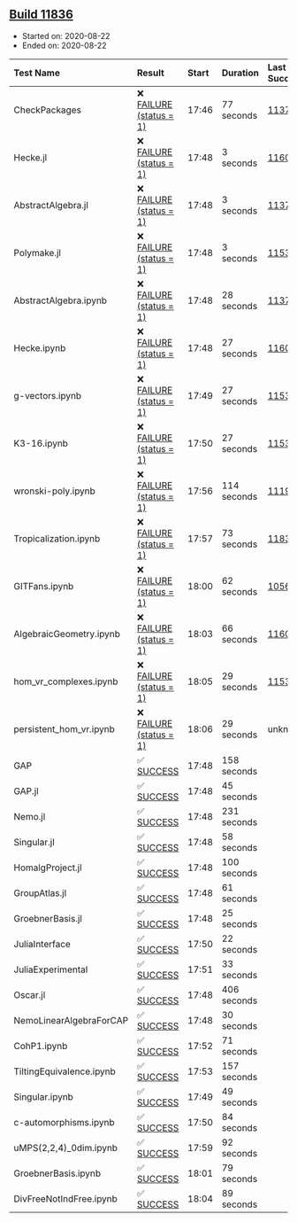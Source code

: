 ## [Build 11836](https://oscarci.mathematik.uni-kl.de/job/oscar/11836/)

* Started on: 2020-08-22
* Ended on: 2020-08-22

| Test Name    | Result | Start | Duration | Last Success | First Failure |
|:-------------|:-------|:------|:---------|:-------------|:--------------|
| CheckPackages | ❌ [FAILURE (status = 1)](https://oscarci.mathematik.uni-kl.de/job/oscar/11836/artifact/logs/build-11836/CheckPackages.log) | 17:46 | 77 seconds | [11376](https://oscarci.mathematik.uni-kl.de/job/oscar/11376/) | [11377](https://oscarci.mathematik.uni-kl.de/job/oscar/11377/) |
| Hecke.jl | ❌ [FAILURE (status = 1)](https://oscarci.mathematik.uni-kl.de/job/oscar/11836/artifact/logs/build-11836/Hecke.jl.log) | 17:48 | 3 seconds | [11602](https://oscarci.mathematik.uni-kl.de/job/oscar/11602/) | [11603](https://oscarci.mathematik.uni-kl.de/job/oscar/11603/) |
| AbstractAlgebra.jl | ❌ [FAILURE (status = 1)](https://oscarci.mathematik.uni-kl.de/job/oscar/11836/artifact/logs/build-11836/AbstractAlgebra.jl.log) | 17:48 | 3 seconds | [11376](https://oscarci.mathematik.uni-kl.de/job/oscar/11376/) | [11377](https://oscarci.mathematik.uni-kl.de/job/oscar/11377/) |
| Polymake.jl | ❌ [FAILURE (status = 1)](https://oscarci.mathematik.uni-kl.de/job/oscar/11836/artifact/logs/build-11836/Polymake.jl.log) | 17:48 | 3 seconds | [11532](https://oscarci.mathematik.uni-kl.de/job/oscar/11532/) | [11533](https://oscarci.mathematik.uni-kl.de/job/oscar/11533/) |
| AbstractAlgebra.ipynb | ❌ [FAILURE (status = 1)](https://oscarci.mathematik.uni-kl.de/job/oscar/11836/artifact/logs/build-11836/AbstractAlgebra.ipynb.log) | 17:48 | 28 seconds | [11376](https://oscarci.mathematik.uni-kl.de/job/oscar/11376/) | [11377](https://oscarci.mathematik.uni-kl.de/job/oscar/11377/) |
| Hecke.ipynb | ❌ [FAILURE (status = 1)](https://oscarci.mathematik.uni-kl.de/job/oscar/11836/artifact/logs/build-11836/Hecke.ipynb.log) | 17:48 | 27 seconds | [11602](https://oscarci.mathematik.uni-kl.de/job/oscar/11602/) | [11603](https://oscarci.mathematik.uni-kl.de/job/oscar/11603/) |
| g-vectors.ipynb | ❌ [FAILURE (status = 1)](https://oscarci.mathematik.uni-kl.de/job/oscar/11836/artifact/logs/build-11836/g-vectors.ipynb.log) | 17:49 | 27 seconds | [11532](https://oscarci.mathematik.uni-kl.de/job/oscar/11532/) | [11533](https://oscarci.mathematik.uni-kl.de/job/oscar/11533/) |
| K3-16.ipynb | ❌ [FAILURE (status = 1)](https://oscarci.mathematik.uni-kl.de/job/oscar/11836/artifact/logs/build-11836/K3-16.ipynb.log) | 17:50 | 27 seconds | [11532](https://oscarci.mathematik.uni-kl.de/job/oscar/11532/) | [11533](https://oscarci.mathematik.uni-kl.de/job/oscar/11533/) |
| wronski-poly.ipynb | ❌ [FAILURE (status = 1)](https://oscarci.mathematik.uni-kl.de/job/oscar/11836/artifact/logs/build-11836/wronski-poly.ipynb.log) | 17:56 | 114 seconds | [11192](https://oscarci.mathematik.uni-kl.de/job/oscar/11192/) | [11193](https://oscarci.mathematik.uni-kl.de/job/oscar/11193/) |
| Tropicalization.ipynb | ❌ [FAILURE (status = 1)](https://oscarci.mathematik.uni-kl.de/job/oscar/11836/artifact/logs/build-11836/Tropicalization.ipynb.log) | 17:57 | 73 seconds | [11833](https://oscarci.mathematik.uni-kl.de/job/oscar/11833/) | [11834](https://oscarci.mathematik.uni-kl.de/job/oscar/11834/) |
| GITFans.ipynb | ❌ [FAILURE (status = 1)](https://oscarci.mathematik.uni-kl.de/job/oscar/11836/artifact/logs/build-11836/GITFans.ipynb.log) | 18:00 | 62 seconds | [10566](https://oscarci.mathematik.uni-kl.de/job/oscar/10566/) | [10567](https://oscarci.mathematik.uni-kl.de/job/oscar/10567/) |
| AlgebraicGeometry.ipynb | ❌ [FAILURE (status = 1)](https://oscarci.mathematik.uni-kl.de/job/oscar/11836/artifact/logs/build-11836/AlgebraicGeometry.ipynb.log) | 18:03 | 66 seconds | [11602](https://oscarci.mathematik.uni-kl.de/job/oscar/11602/) | [11603](https://oscarci.mathematik.uni-kl.de/job/oscar/11603/) |
| hom_vr_complexes.ipynb | ❌ [FAILURE (status = 1)](https://oscarci.mathematik.uni-kl.de/job/oscar/11836/artifact/logs/build-11836/hom_vr_complexes.ipynb.log) | 18:05 | 29 seconds | [11532](https://oscarci.mathematik.uni-kl.de/job/oscar/11532/) | [11533](https://oscarci.mathematik.uni-kl.de/job/oscar/11533/) |
| persistent_hom_vr.ipynb | ❌ [FAILURE (status = 1)](https://oscarci.mathematik.uni-kl.de/job/oscar/11836/artifact/logs/build-11836/persistent_hom_vr.ipynb.log) | 18:06 | 29 seconds | unknown | unknown |
| GAP | ✅ [SUCCESS](https://oscarci.mathematik.uni-kl.de/job/oscar/11836/artifact/logs/build-11836/GAP.log) | 17:48 | 158 seconds |  |  |
| GAP.jl | ✅ [SUCCESS](https://oscarci.mathematik.uni-kl.de/job/oscar/11836/artifact/logs/build-11836/GAP.jl.log) | 17:48 | 45 seconds |  |  |
| Nemo.jl | ✅ [SUCCESS](https://oscarci.mathematik.uni-kl.de/job/oscar/11836/artifact/logs/build-11836/Nemo.jl.log) | 17:48 | 231 seconds |  |  |
| Singular.jl | ✅ [SUCCESS](https://oscarci.mathematik.uni-kl.de/job/oscar/11836/artifact/logs/build-11836/Singular.jl.log) | 17:48 | 58 seconds |  |  |
| HomalgProject.jl | ✅ [SUCCESS](https://oscarci.mathematik.uni-kl.de/job/oscar/11836/artifact/logs/build-11836/HomalgProject.jl.log) | 17:48 | 100 seconds |  |  |
| GroupAtlas.jl | ✅ [SUCCESS](https://oscarci.mathematik.uni-kl.de/job/oscar/11836/artifact/logs/build-11836/GroupAtlas.jl.log) | 17:48 | 61 seconds |  |  |
| GroebnerBasis.jl | ✅ [SUCCESS](https://oscarci.mathematik.uni-kl.de/job/oscar/11836/artifact/logs/build-11836/GroebnerBasis.jl.log) | 17:48 | 25 seconds |  |  |
| JuliaInterface | ✅ [SUCCESS](https://oscarci.mathematik.uni-kl.de/job/oscar/11836/artifact/logs/build-11836/JuliaInterface.log) | 17:50 | 22 seconds |  |  |
| JuliaExperimental | ✅ [SUCCESS](https://oscarci.mathematik.uni-kl.de/job/oscar/11836/artifact/logs/build-11836/JuliaExperimental.log) | 17:51 | 33 seconds |  |  |
| Oscar.jl | ✅ [SUCCESS](https://oscarci.mathematik.uni-kl.de/job/oscar/11836/artifact/logs/build-11836/Oscar.jl.log) | 17:48 | 406 seconds |  |  |
| NemoLinearAlgebraForCAP | ✅ [SUCCESS](https://oscarci.mathematik.uni-kl.de/job/oscar/11836/artifact/logs/build-11836/NemoLinearAlgebraForCAP.log) | 17:48 | 30 seconds |  |  |
| CohP1.ipynb | ✅ [SUCCESS](https://oscarci.mathematik.uni-kl.de/job/oscar/11836/artifact/logs/build-11836/CohP1.ipynb.log) | 17:52 | 71 seconds |  |  |
| TiltingEquivalence.ipynb | ✅ [SUCCESS](https://oscarci.mathematik.uni-kl.de/job/oscar/11836/artifact/logs/build-11836/TiltingEquivalence.ipynb.log) | 17:53 | 157 seconds |  |  |
| Singular.ipynb | ✅ [SUCCESS](https://oscarci.mathematik.uni-kl.de/job/oscar/11836/artifact/logs/build-11836/Singular.ipynb.log) | 17:49 | 49 seconds |  |  |
| c-automorphisms.ipynb | ✅ [SUCCESS](https://oscarci.mathematik.uni-kl.de/job/oscar/11836/artifact/logs/build-11836/c-automorphisms.ipynb.log) | 17:50 | 84 seconds |  |  |
| uMPS(2,2,4)_0dim.ipynb | ✅ [SUCCESS](https://oscarci.mathematik.uni-kl.de/job/oscar/11836/artifact/logs/build-11836/uMPS-2-2-4-_0dim.ipynb.log) | 17:59 | 92 seconds |  |  |
| GroebnerBasis.ipynb | ✅ [SUCCESS](https://oscarci.mathematik.uni-kl.de/job/oscar/11836/artifact/logs/build-11836/GroebnerBasis.ipynb.log) | 18:01 | 79 seconds |  |  |
| DivFreeNotIndFree.ipynb | ✅ [SUCCESS](https://oscarci.mathematik.uni-kl.de/job/oscar/11836/artifact/logs/build-11836/DivFreeNotIndFree.ipynb.log) | 18:04 | 89 seconds |  |  |
